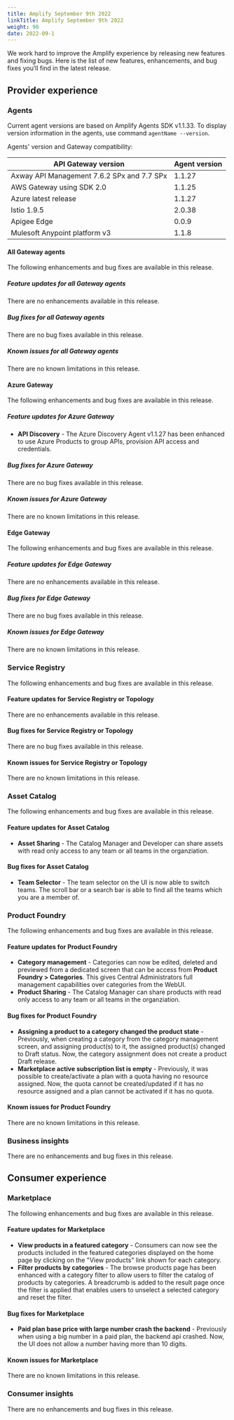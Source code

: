 ```yaml
---
title: Amplify September 9th 2022
linkTitle: Amplify September 9th 2022
weight: 90
date: 2022-09-1
---
```

We work hard to improve the Amplify experience by releasing new features and fixing bugs. Here is the list of new features, enhancements, and bug fixes you’ll find in the latest release.

## Provider experience

### Agents

Current agent versions are based on Amplify Agents SDK v1.1.33. To display version information in the agents, use command `agentName --version`.

Agents' version and Gateway compatibility:

| API Gateway version                        | Agent version|
|--------------------------------------------|--------------|
| Axway API Management 7.6.2 SPx and 7.7 SPx | 1.1.27       |
| AWS Gateway using SDK 2.0                  | 1.1.25       |
| Azure latest release                       | 1.1.27       |
| Istio 1.9.5                                | 2.0.38       |
| Apigee Edge                                | 0.0.9        |
| Mulesoft Anypoint platform v3              | 1.1.8        |

#### All Gateway agents

The following enhancements and bug fixes are available in this release.

##### Feature updates for all Gateway agents

There are no enhancements available in this release.

##### Bug fixes for all Gateway agents

There are no bug fixes available in this release.

##### Known issues for all Gateway agents

There are no known limitations in this release.

#### Azure Gateway

The following enhancements and bug fixes are available in this release.

##### Feature updates for Azure Gateway

* **API Discovery** - The Azure Discovery Agent v1.1.27 has been enhanced to use Azure Products to group APIs, provision API access and credentials. 

##### Bug fixes for Azure Gateway

There are no bug fixes available in this release.

##### Known issues for Azure Gateway

There are no known limitations in this release.

#### Edge Gateway

The following enhancements and bug fixes are available in this release.

##### Feature updates for Edge Gateway

There are no enhancements available in this release.

##### Bug fixes for Edge Gateway

There are no bug fixes available in this release.

##### Known issues for Edge Gateway

There are no known limitations in this release.

### Service Registry

The following enhancements and bug fixes are available in this release.

#### Feature updates for Service Registry or Topology

There are no enhancements available in this release.

#### Bug fixes for Service Registry or Topology

There are no bug fixes available in this release.

#### Known issues for Service Registry or Topology

There are no known limitations in this release.

### Asset Catalog

The following enhancements and bug fixes are available in this release.

#### Feature updates for Asset Catalog

* **Asset Sharing** - The Catalog Manager and Developer can share assets with read only access to any team or all teams in the organziation.

#### Bug fixes for Asset Catalog

* **Team Selector** - The team selector on the UI is now able to switch teams.  The scroll bar or a search bar is able to find all the teams which you are a member of.

### Product Foundry

The following enhancements and bug fixes are available in this release.

#### Feature updates for Product Foundry

* **Category management** - Categories can now be edited, deleted and previewed from a dedicated screen that can be access from **Product Foundry > Categories**. This gives Central Administrators full management capabilities over categories from the WebUI.
* **Product Sharing** - The Catalog Manager can share products with read only access to any team or all teams in the organziation.

#### Bug fixes for Product Foundry

* **Assigning a product to a category changed the product state** - Previously, when creating a category from the category management screen, and assigning product(s) to it, the assigned product(s) changed to Draft status. Now, the category assignment does not create a product Draft release.
* **Marketplace active subscription list is empty** - Previously, it was possible to create/activate a plan with a quota having no resource assigned. Now, the quota cannot be created/updated if it has no resource assigned and a plan cannot be activated if it has no quota.

#### Known issues for Product Foundry

There are no known limitations in this release.

### Business insights

There are no enhancements and bug fixes in this release.

## Consumer experience

### Marketplace

The following enhancements and bug fixes are available in this release.

#### Feature updates for Marketplace

* **View products in a featured category** - Consumers can now see the products included in the featured categories displayed on the home page by clicking on the "View products" link shown for each category.
* **Filter products by categories** - The browse products page has been enhanced with a category filter to allow users to filter the catalog of products by categories. A breadcrumb is added to the result page once the filter is applied that enables users to unselect a selected category and reset the filter.

#### Bug fixes for Marketplace

* **Paid plan base price with large number crash the backend** - Previously when using a big number in a paid plan, the backend api crashed. Now, the UI does not allow a number having more than 10 digits.

#### Known issues for Marketplace

There are no known limitations in this release.

### Consumer insights

There are no enhancements and bug fixes in this release.
